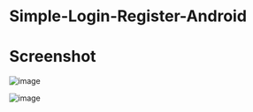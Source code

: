 # Simple-Login-Register-Android

# Screenshot

![image](https://github.com/Abhi865625/Login-Register-Android/assets/93569162/d1b938c1-d785-4980-a0c3-ecd957ba92c1)


![image](https://github.com/Abhi865625/Login-Register-Android/assets/93569162/9e30235c-6091-4d3f-ab04-6bb250677cf2)


